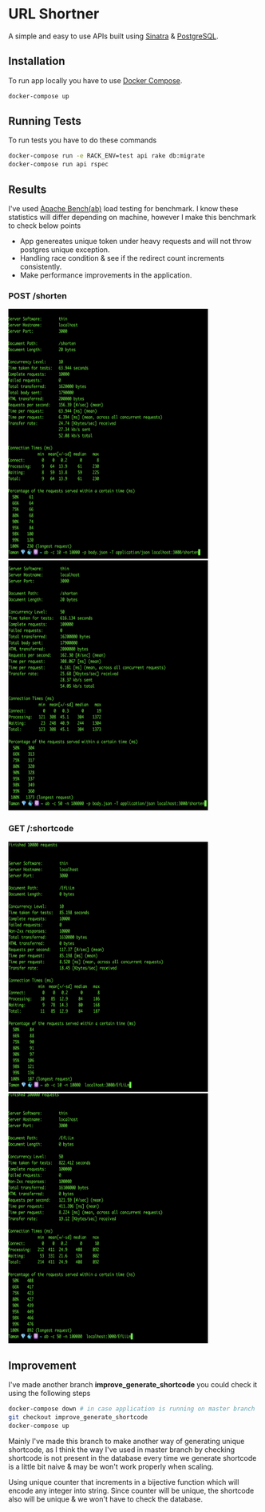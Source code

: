 # URL Shortner

A simple and easy to use APIs built using [Sinatra](https://github.com/sinatra/sinatra) & [PostgreSQL](https://www.postgresql.org/).

## Installation

To run app locally you have to use [Docker Compose](https://docs.docker.com/compose/).

```bash
docker-compose up
```

## Running Tests

To run tests you have to do these commands

```bash
docker-compose run -e RACK_ENV=test api rake db:migrate
docker-compose run api rspec
```

## Results

I've used [Apache Bench(ab)](https://httpd.apache.org/docs/2.4/programs/ab.html) load testing for benchmark.
I know these statistics will differ depending on machine, however I make this benchmark to check below points
* App genereates unique token under heavy requests and will not throw postgres unique exception.
* Handling race condition & see if the redirect count increments consistently.
* Make performance improvements in the application.

### POST /shorten

<img src="imgs/shorten.png" width="400" height="500">      <img src="imgs/shorten2.png" width="400" height="500">

### GET /:shortcode

<img src="imgs/show.png" width="400" height="500">      <img src="imgs/show2.png" width="400" height="500">

## Improvement

I've made another branch **improve_generate_shortcode** you could check it using the following steps

```bash
docker-compose down # in case application is running on master branch
git checkout improve_generate_shortcode
docker-compose up
```

Mainly I've made this branch to make another way of generating unique shortcode, as I think the way
I've used in master branch by checking shortcode is not present in the database every time we generate shortcode is a little bit naive & may be won't work properly when scaling.

Using unique counter that increments in a bijective function which will encode any integer into string.
Since counter will be unique, the shortcode also will be unique & we won't have to check the database.
